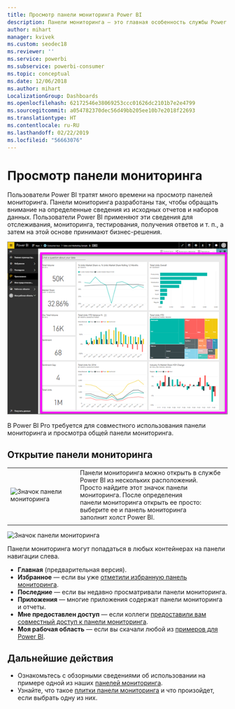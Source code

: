 ```yaml
---
title: Просмотр панели мониторинга Power BI
description: Панели мониторинга — это главная особенность службы Power BI, которые можно открывать и просматривать.
author: mihart
manager: kvivek
ms.custom: seodec18
ms.reviewer: ''
ms.service: powerbi
ms.subservice: powerbi-consumer
ms.topic: conceptual
ms.date: 12/06/2018
ms.author: mihart
LocalizationGroup: Dashboards
ms.openlocfilehash: 62172546e38069253ccc01626dc2101b7e2e4799
ms.sourcegitcommit: a054782370dec56d49bb205ee10b7e2018f22693
ms.translationtype: HT
ms.contentlocale: ru-RU
ms.lasthandoff: 02/22/2019
ms.locfileid: "56663076"
---
```

# <a name="view-a-dashboard"></a>Просмотр панели мониторинга
Пользователи Power BI тратят много времени на просмотр панелей мониторинга. Панели мониторинга разработаны так, чтобы обращать внимание на определенные сведения из исходных отчетов и наборов данных. Пользователи Power BI применяют эти сведения для отслеживания, мониторинга, тестирования, получения ответов и т. п., а затем на этой основе принимают бизнес-решения.

![панель мониторинга](media/end-user-dashboard-open/power-bi-new-dash.png)


В Power BI Pro требуется для совместного использования панели мониторинга и просмотра общей панели мониторинга.

## <a name="open-a-dashboard"></a>Открытие панели мониторинга



|              |         |
|------------|--------------------------------|
|![Значок панели мониторинга](media/end-user-dashboard-open/power-bi-dashboard-icon.png)      |Панели мониторинга можно открыть в службе Power BI из нескольких расположений. <br> Просто найдите этот значок панели мониторинга. После определения <br>панели мониторинга открыть ее просто: выберите ее и панель мониторинга <br>заполнит холст Power BI. |
|                    |          |

![Значок панели мониторинга](media/end-user-dashboard-open/opendash.gif)


Панели мониторинга могут попадаться в любых контейнерах на панели навигации слева. 
- **Главная** (предварительная версия).
- **Избранное** — если вы уже [отметили избранную панель мониторинга](end-user-favorite.md).
- **Последние** — если вы недавно просматривали панели мониторинга.
- **Приложения** — многие приложения содержат панели мониторинга и отчеты.
- **Мне предоставлен доступ** — если коллеги [предоставили вам совместный доступ к панели мониторинга](end-user-shared-with-me.md).
- **Моя рабочая область** — если вы скачали любой из [примеров для Power BI](../sample-datasets.md).


## <a name="next-steps"></a>Дальнейшие действия
* Ознакомьтесь с обзорными сведениями об использовании на примере одной из наших [панелей мониторинга](../sample-tutorial-connect-to-the-samples.md).
* Узнайте, что такое [плитки панели мониторинга](end-user-tiles.md) и что произойдет, если выбрать одну из них.